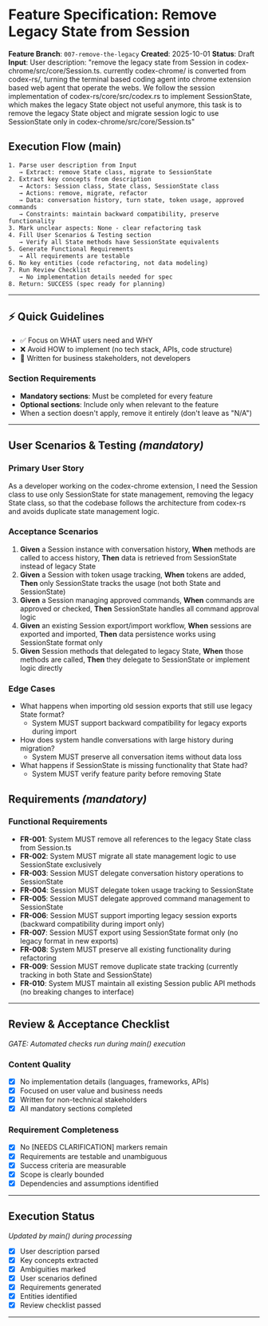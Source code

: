 # Feature Specification: Remove Legacy State from Session

**Feature Branch**: `007-remove-the-legacy`
**Created**: 2025-10-01
**Status**: Draft
**Input**: User description: "remove the legacy state from Session in codex-chrome/src/core/Session.ts. currently codex-chrome/ is converted from codex-rs/, turning the terminal based coding agent into chrome extension based web agent that operate the webs. We follow the session implementation of codex-rs/core/src/codex.rs to implement SessionState, which makes the legacy State object not useful anymore, this task is to remove the legacy State object and migrate session logic to use SessionState only in codex-chrome/src/core/Session.ts"

## Execution Flow (main)
```
1. Parse user description from Input
   → Extract: remove State class, migrate to SessionState
2. Extract key concepts from description
   → Actors: Session class, State class, SessionState class
   → Actions: remove, migrate, refactor
   → Data: conversation history, turn state, token usage, approved commands
   → Constraints: maintain backward compatibility, preserve functionality
3. Mark unclear aspects: None - clear refactoring task
4. Fill User Scenarios & Testing section
   → Verify all State methods have SessionState equivalents
5. Generate Functional Requirements
   → All requirements are testable
6. No key entities (code refactoring, not data modeling)
7. Run Review Checklist
   → No implementation details needed for spec
8. Return: SUCCESS (spec ready for planning)
```

---

## ⚡ Quick Guidelines
- ✅ Focus on WHAT users need and WHY
- ❌ Avoid HOW to implement (no tech stack, APIs, code structure)
- 👥 Written for business stakeholders, not developers

### Section Requirements
- **Mandatory sections**: Must be completed for every feature
- **Optional sections**: Include only when relevant to the feature
- When a section doesn't apply, remove it entirely (don't leave as "N/A")

---

## User Scenarios & Testing *(mandatory)*

### Primary User Story
As a developer working on the codex-chrome extension, I need the Session class to use only SessionState for state management, removing the legacy State class, so that the codebase follows the architecture from codex-rs and avoids duplicate state management logic.

### Acceptance Scenarios
1. **Given** a Session instance with conversation history, **When** methods are called to access history, **Then** data is retrieved from SessionState instead of legacy State
2. **Given** a Session with token usage tracking, **When** tokens are added, **Then** only SessionState tracks the usage (not both State and SessionState)
3. **Given** a Session managing approved commands, **When** commands are approved or checked, **Then** SessionState handles all command approval logic
4. **Given** an existing Session export/import workflow, **When** sessions are exported and imported, **Then** data persistence works using SessionState format only
5. **Given** Session methods that delegated to legacy State, **When** those methods are called, **Then** they delegate to SessionState or implement logic directly

### Edge Cases
- What happens when importing old session exports that still use legacy State format?
  - System MUST support backward compatibility for legacy exports during import
- How does system handle conversations with large history during migration?
  - System MUST preserve all conversation items without data loss
- What happens if SessionState is missing functionality that State had?
  - System MUST verify feature parity before removing State

## Requirements *(mandatory)*

### Functional Requirements
- **FR-001**: System MUST remove all references to the legacy State class from Session.ts
- **FR-002**: System MUST migrate all state management logic to use SessionState exclusively
- **FR-003**: Session MUST delegate conversation history operations to SessionState
- **FR-004**: Session MUST delegate token usage tracking to SessionState
- **FR-005**: Session MUST delegate approved command management to SessionState
- **FR-006**: Session MUST support importing legacy session exports (backward compatibility during import only)
- **FR-007**: Session MUST export using SessionState format only (no legacy format in new exports)
- **FR-008**: System MUST preserve all existing functionality during refactoring
- **FR-009**: Session MUST remove duplicate state tracking (currently tracking in both State and SessionState)
- **FR-010**: System MUST maintain all existing Session public API methods (no breaking changes to interface)

---

## Review & Acceptance Checklist
*GATE: Automated checks run during main() execution*

### Content Quality
- [x] No implementation details (languages, frameworks, APIs)
- [x] Focused on user value and business needs
- [x] Written for non-technical stakeholders
- [x] All mandatory sections completed

### Requirement Completeness
- [x] No [NEEDS CLARIFICATION] markers remain
- [x] Requirements are testable and unambiguous
- [x] Success criteria are measurable
- [x] Scope is clearly bounded
- [x] Dependencies and assumptions identified

---

## Execution Status
*Updated by main() during processing*

- [x] User description parsed
- [x] Key concepts extracted
- [x] Ambiguities marked
- [x] User scenarios defined
- [x] Requirements generated
- [x] Entities identified
- [x] Review checklist passed

---
